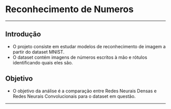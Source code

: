 # Reconhecimento de Numeros
---
## Introdução
- O projeto consiste em estudar modelos de reconhecimento de imagem a partir do dataset MNIST.
- O dataset contém imagens de números escritos à mão e rótulos identificando quais eles são.

## Objetivo
* O objetivo da análise é a comparação entre Redes Neurais Densas e Redes Neurais Convolucionais para o dataset em questão.

---
